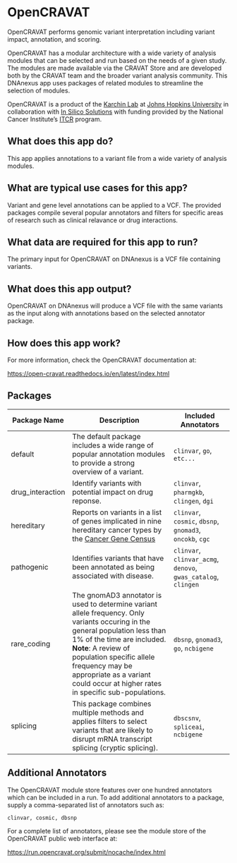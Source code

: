 # OpenCRAVAT

OpenCRAVAT performs genomic variant interpretation including variant impact, annotation, and scoring.

OpenCRAVAT has a modular architecture with a wide variety of analysis modules that can be selected and run based on the needs of a given study. The modules are made available via the CRAVAT Store and are developed both by the CRAVAT team and the broader variant analysis community. This DNAnexus app uses packages of related modules to streamline the selection of modules.

OpenCRAVAT is a product of the [Karchin Lab](https://karchinlab.org) at [Johns Hopkins University](https://jhu.edu) in collaboration with [In Silico Solutions](http://insilico.us.com/) with funding provided by the National Cancer Institute’s [ITCR](https://itcr.cancer.gov/) program.

## What does this app do?

This app applies annotations to a variant file from a wide variety of analysis modules.

## What are typical use cases for this app?

Variant and gene level annotations can be applied to a VCF. The provided packages compile several popular annotators and filters for specific areas of research such as clinical relavance or drug interactions.

## What data are required for this app to run?

The primary input for OpenCRAVAT on DNAnexus is a VCF file containing variants.

## What does this app output?

OpenCRAVAT on DNAnexus will produce a VCF file with the same variants as the input along with annotations based on the selected annotator package.

## How does this app work?

For more information, check the OpenCRAVAT documentation at:

https://open-cravat.readthedocs.io/en/latest/index.html

## Packages

| Package Name | Description | Included Annotators |
| ------------ | ------------------- | ------- |
| default | The default package includes a wide range of popular annotation modules to provide a strong overview of a variant. | `clinvar`, `go`, `etc...`  |
| drug_interaction | Identify variants with potential impact on drug reponse. | `clinvar`, `pharmgkb`, `clingen`, `dgi` |
| hereditary | Reports on variants in a list of genes implicated in nine hereditary cancer types by the [Cancer Gene Census](https://cancer.sanger.ac.uk/census) | `clinvar`, `cosmic`, `dbsnp`, `gnomad3`, `oncokb`, `cgc` |
| pathogenic | Identifies variants that have been annotated as being associated with disease. |  `clinvar`, `clinvar_acmg`, `denovo`, `gwas_catalog`, `clingen` |
| rare_coding | The gnomAD3 annotator is used to determine variant allele frequency.  Only variants occuring in the general population less than 1% of the time are included. **Note**: A review of population specific allele frequency may be appropriate as a variant could occur at higher rates in specific sub-populations. |  `dbsnp`, `gnomad3`, `go`, `ncbigene` |
| splicing | This package combines multiple methods and applies filters to select variants that are likely to disrupt mRNA transcript splicing (cryptic splicing). | `dbscsnv`, `spliceai`, `ncbigene` |

## Additional Annotators

The OpenCRAVAT module store features over one hundred annotators which can be included in a run. To add additional annotators to a package, supply a comma-separated list of annotators such as:

```clinvar, cosmic, dbsnp```

For a complete list of annotators, please see the module store of the OpenCRAVAT public web interface at:

https://run.opencravat.org/submit/nocache/index.html
